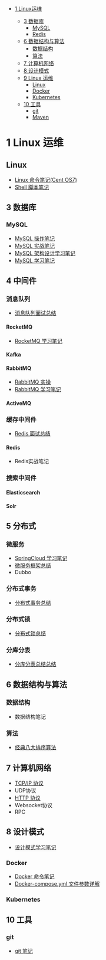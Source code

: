 * [1 Linux运维](#1-linux-运维)

  * [3 数据库](#3-%E6%95%B0%E6%8D%AE%E5%BA%93)
    * [MySQL](#mysql)
    * [Redis]()
  * [6 数据结构与算法](#6-%E6%95%B0%E6%8D%AE%E7%BB%93%E6%9E%84%E4%B8%8E%E7%AE%97%E6%B3%95)
    * [数据结构](#%E6%95%B0%E6%8D%AE%E7%BB%93%E6%9E%84)
    * [算法](#%E7%AE%97%E6%B3%95)
  * [7 计算机网络](#7-%E8%AE%A1%E7%AE%97%E6%9C%BA%E7%BD%91%E7%BB%9C)
  * [8 设计模式](#8-%E8%AE%BE%E8%AE%A1%E6%A8%A1%E5%BC%8F)
  * [9 Linux 运维](#9-linux-%E8%BF%90%E7%BB%B4)
    * [Linux](#linux)
    * [Docker](#docker)
    * [Kubernetes](#kubernetes)
  * [10 工具](#10-%E5%B7%A5%E5%85%B7)
    * [git](#git)
    * [Maven](#maven)


# 1 Linux 运维
## Linux

- [Linux 命令笔记(Cent OS7)](https://github.com/DragonV96/study-notes/blob/master/Linux运维/Linux/Linux命令笔记.md)
- [Shell 脚本笔记](https://github.com/DragonV96/study-notes/blob/master/Linux运维/Linux/Shell脚本笔记.md)



## 3 数据库

### MySQL

- [MySQL 操作笔记](https://github.com/DragonV96/study-notes/blob/master/数据库/MySQL/Mysql操作笔记.md)
- [MySQL 实战笔记](https://github.com/DragonV96/study-notes/blob/master/数据库/MySQL/Mysql实战笔记.md)
- [MySQL 架构设计学习笔记](https://github.com/DragonV96/study-notes/blob/master/数据库/MySQL/Mysql架构设计学习笔记.md)
- [MySQL 学习笔记](https://github.com/DragonV96/study-notes/blob/master/数据库/MySQL/Mysql学习笔记.md)

## 4 中间件

### 消息队列

- [消息队列面试总结](https://github.com/DragonV96/study-notes/blob/master/面试专题/消息队列中间件/消息队列面试总结.md)

#### RocketMQ

- [RocketMQ 学习笔记](https://github.com/DragonV96/study-notes/blob/master/框架/消息队列中间件/RocketMQ/RocketMQ学习笔记.md)

#### Kafka

#### RabbitMQ

- [RabbitMQ 实操](https://github.com/DragonV96/study-notes/blob/master/框架/消息队列中间件/RabbitMQ/RabbitMQ实操.md)
- [RabbitMQ 学习笔记](https://github.com/DragonV96/study-notes/blob/master/框架/消息队列中间件/RabbitMQ/RabbitMQ学习笔记.md)

#### ActiveMQ

### 缓存中间件

- [Redis 面试总结](https://github.com/DragonV96/study-notes/blob/master/面试专题/缓存中间件/Redis面试总结.md)

#### Redis

- Redis实战笔记

### 搜索中间件

#### Elasticsearch

#### Solr

## 5 分布式

### 微服务

- [SpringCloud 学习笔记](https://github.com/DragonV96/study-notes/blob/master/分布式/微服务框架/SpringCloud/SpringCloud学习笔记.md)
- [微服务框架总结](https://github.com/DragonV96/study-notes/blob/master/分布式/微服务框架/微服务框架总结.md)
- Dubbo

### 分布式事务

- [分布式事务总结](https://github.com/DragonV96/study-notes/blob/master/分布式/分布式事务/分布式事务总结.md)

### 分布式锁

- [分布式锁总结](https://github.com/DragonV96/study-notes/blob/master/分布式/分布式锁/分布式锁总结.md)

### 分库分表

- [分库分表总结总结](https://github.com/DragonV96/study-notes/blob/master/分布式/分库分表/分库分表总结.md)

## 6 数据结构与算法

### 数据结构

- 数据结构笔记

### 算法

- [经典八大排序算法](https://github.com/DragonV96/study-notes/blob/master/数据结构与算法/算法/经典八大排序算法.md)

## 7 计算机网络

- [TCP/IP 协议](https://github.com/DragonV96/study-notes/blob/master/计算机网络/TCPIP协议/TCPIP协议.md)
- UDP协议
- [HTTP 协议](https://github.com/DragonV96/study-notes/blob/master/计算机网络/HTTP协议/HTTP协议.md)
- Websocket协议
- RPC

## 8 设计模式

- [设计模式学习笔记](https://github.com/DragonV96/study-notes/blob/master/设计模式/设计模式学习笔记.md)

### Docker

- [Docker 命令笔记](https://github.com/DragonV96/study-notes/blob/master/Linux运维/docker/Docker命令笔记.md)
- [Docker-compose.yml 文件参数详解](https://github.com/DragonV96/study-notes/blob/master/Linux运维/docker/Docker-compose.yml文件参数详解.md)

### Kubernetes

## 10 工具

### git

- [git 笔记](https://github.com/DragonV96/study-notes/blob/master/工具/git/git笔记.md)
